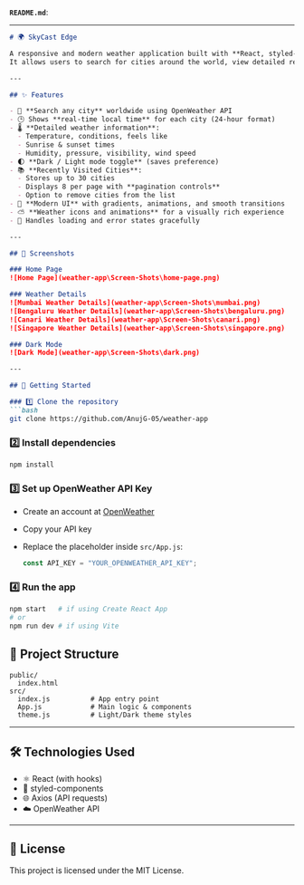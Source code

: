 **`README.md`**:

---

````markdown
# 🌍 SkyCast Edge

A responsive and modern weather application built with **React, styled-components, Axios, and the OpenWeather API**.  
It allows users to search for cities around the world, view detailed real-time weather information, and revisit recent searches with pagination.

---

## ✨ Features

- 🔎 **Search any city** worldwide using OpenWeather API  
- 🕒 Shows **real-time local time** for each city (24-hour format)  
- 🌡 **Detailed weather information**:
  - Temperature, conditions, feels like
  - Sunrise & sunset times
  - Humidity, pressure, visibility, wind speed  
- 🌓 **Dark / Light mode toggle** (saves preference)  
- 📚 **Recently Visited Cities**:
  - Stores up to 30 cities  
  - Displays 8 per page with **pagination controls**  
  - Option to remove cities from the list  
- 🎨 **Modern UI** with gradients, animations, and smooth transitions  
- ⛅ **Weather icons and animations** for a visually rich experience  
- 🦾 Handles loading and error states gracefully  

---

## 📸 Screenshots

### Home Page
![Home Page](weather-app\Screen-Shots\home-page.png)

### Weather Details
![Mumbai Weather Details](weather-app\Screen-Shots\mumbai.png)
![Bengaluru Weather Details](weather-app\Screen-Shots\bengaluru.png)
![Canari Weather Details](weather-app\Screen-Shots\canari.png)
![Singapore Weather Details](weather-app\Screen-Shots\singapore.png)

### Dark Mode
![Dark Mode](weather-app\Screen-Shots\dark.png)

---

## 🚀 Getting Started

### 1️⃣ Clone the repository
```bash
git clone https://github.com/AnujG-05/weather-app
````

### 2️⃣ Install dependencies

```bash
npm install
```

### 3️⃣ Set up OpenWeather API Key

* Create an account at [OpenWeather](https://openweathermap.org/api)
* Copy your API key
* Replace the placeholder inside `src/App.js`:

  ```js
  const API_KEY = "YOUR_OPENWEATHER_API_KEY";
  ```

### 4️⃣ Run the app

```bash
npm start   # if using Create React App
# or
npm run dev # if using Vite
```


## 📂 Project Structure

```
public/
  index.html
src/
  index.js          # App entry point
  App.js            # Main logic & components
  theme.js          # Light/Dark theme styles
```

---

## 🛠️ Technologies Used

* ⚛️ React (with hooks)
* 💅 styled-components
* 🌐 Axios (API requests)
* ☁️ OpenWeather API

---

## 📜 License

This project is licensed under the MIT License.
 

```
